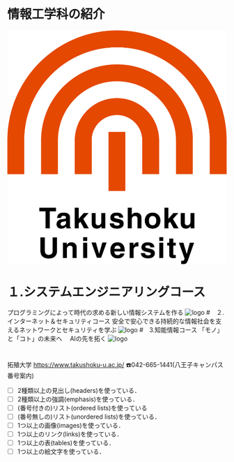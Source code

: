 # 情報工学科の紹介
<!-- Markdown記法を使って学科の紹介ページを作る -->
![logo](logo.png)
# １.システムエンジニアリングコース
プログラミングによって時代の求める新しい情報システムを作る
![logo](https://feng.takushoku-u.ac.jp/albums/abm00014693.jpg)
#　２.インターネット＆セキュリティコース
安全で安心できる持続的な情報社会を支えるネットワークとセキュリティを学ぶ
![logo](https://feng.takushoku-u.ac.jp/albums/abm00014680.jpg)
#　3.知能情報コース
「モノ」と「コト」の未来へ
　AIの先を拓く
![logo](https://feng.takushoku-u.ac.jp/albums/abm00014710.jpg)
#

拓殖大学
https://www.takushoku-u.ac.jp/
☎️042-665-1441(八王子キャンパス　番号案内)
<!-- この部分より上に記述を追加して下のチェックボックスで確認する -->
- [ ] 2種類以上の見出し(headers)を使っている．
- [ ] 2種類以上の強調(emphasis)を使っている．
- [ ] (番号付きの)リスト(ordered lists)を使っている
- [ ] (番号無しの)リスト(unordered lists)を使っている．
- [ ] 1つ以上の画像(images)を使っている．
- [ ] 1つ以上のリンク(links)を使っている．
- [ ] 1つ以上の表(tables)を使っている．
- [ ] 1つ以上の絵文字を使っている．
